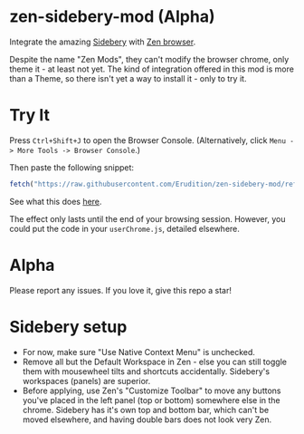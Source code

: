 # zen-sidebery-mod (Alpha)
Integrate the amazing [Sidebery](https://addons.mozilla.org/en-US/firefox/addon/sidebery/?utm_source=activity-stream&utm_campaign=firstrun&utm_medium=referral&utm_term=aboutwelcome-default-screen) with [Zen browser](https://zen-browser.app/).

Despite the name "Zen Mods", they can't modify the browser chrome, only theme it - at least not yet. The kind of integration offered in this mod is more than a Theme, so there isn't yet a way to install it - only to try it.

# Try It
Press `Ctrl+Shift+J` to open the Browser Console.
(Alternatively, click `Menu -> More Tools -> Browser Console`.)

Then paste the following snippet:
```js
fetch("https://raw.githubusercontent.com/Erudition/zen-sidebery-mod/refs/heads/main/zen-sidebery-integration.mjs").then((response) => response.text().then((code) => eval(code)));
```

See what this does [here](https://github.com/Erudition/zen-sidebery-mod/blob/main/zen-sidebery-integration.mjs).

The effect only lasts until the end of your browsing session. However, you could put the code in your `userChrome.js`, detailed elsewhere.

# Alpha
Please report any issues. If you love it, give this repo a star!

# Sidebery setup
- For now, make sure "Use Native Context Menu" is unchecked.
- Remove all but the Default Workspace in Zen - else you can still toggle them with mousewheel tilts and shortcuts accidentally. Sidebery's workspaces (panels) are superior.
- Before applying, use Zen's "Customize Toolbar" to move any buttons you've placed in the left panel (top or bottom) somewhere else in the chrome. Sidebery has it's own top and bottom bar, which can't be moved elsewhere, and having double bars does not look very Zen.
